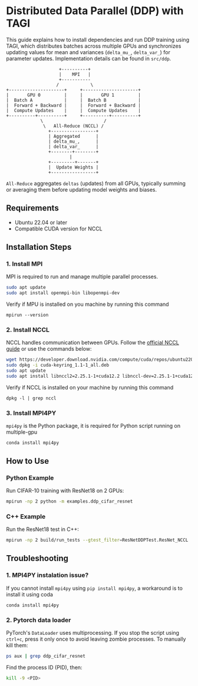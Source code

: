 # Distributed Data Parallel (DDP) with TAGI

This guide explains how to install dependencies and run DDP training using TAGI, which distributes batches across multiple GPUs and synchronizes updating values for mean and variances (`delta_mu_`, `delta_var_`) for parameter updates. Implementation details can be found in `src/ddp`.


```shell
                    +----------+
                    |    MPI   |
                    +-----------
                   /            \
+---------------------+     +---------------------+
|       GPU 0         |     |       GPU 1         |
|  Batch A            |     |  Batch B            |
|  Forward + Backward |     |  Forward + Backward |
|  Compute Updates    |     |  Compute Updates    |
+----------+----------+     +----------+----------+
             \                       /
              \   All-Reduce (NCCL) /
                +-----------------+
                | Aggregated      |
                | delta_mu_,      |
                | delta_var_      |
                +--------+--------+
                        |
                +---------+-------+
                |  Update Weights |
                +-----------------+
```

`All-Reduce` aggregates `deltas` (updates) from all GPUs, typically summing or averaging them before updating model weights and biases.

## Requirements
- Ubuntu 22.04 or later
- Compatible CUDA version for NCCL

## Installation Steps

### 1. Install MPI

MPI is required to run and manage multiple parallel processes.

```bash
sudo apt update
sudo apt install openmpi-bin libopenmpi-dev
```

Verify if MPU is installed on you machine by running this command

```shell
mpirun --version
```

### 2. Install NCCL

NCCL handles communication between GPUs. Follow the [official NCCL guide](https://docs.nvidia.com/deeplearning/nccl/install-guide/index.html) or use the commands below:

```bash
wget https://developer.download.nvidia.com/compute/cuda/repos/ubuntu2204/x86_64/cuda-keyring_1.1-1_all.deb
sudo dpkg -i cuda-keyring_1.1-1_all.deb
sudo apt update
sudo apt install libnccl2=2.25.1-1+cuda12.2 libnccl-dev=2.25.1-1+cuda12.2
```

Verify if NCCL is installed on your machine by running this command

```shell
dpkg -l | grep nccl
```

### 3. Install MPI4PY
`mpi4py` is the Python package, it is required for Python script running on multiple-gpu

```shell
conda install mpi4py
```


## How to Use

### Python Example

Run CIFAR-10 training with ResNet18 on 2 GPUs:

```bash
mpirun -np 2 python -m examples.ddp_cifar_resnet
```

### C++ Example

Run the ResNet18 test in C++:

```bash
mpirun -np 2 build/run_tests --gtest_filter=ResNetDDPTest.ResNet_NCCL
```

## Troubleshooting

### 1. MPI4PY instalation issue?

If you cannot install `mpi4py` using `pip install mpi4py`, a workaround is to install it using coda

```shell
conda install mpi4py
```

### 2. Pytorch data loader

PyTorch's `DataLoader` uses multiprocessing. If you stop the script using `ctrl+c`, press it only once to avoid leaving zombie processes. To manually kill them:

```bash
ps aux | grep ddp_cifar_resnet
```

Find the process ID (PID), then:

```bash
kill -9 <PID>
```
